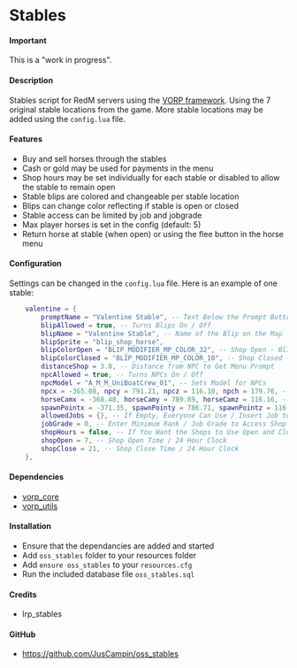 # Stables

#### Important
This is a "work in progress".

#### Description
Stables script for RedM servers using the [VORP framework](https://github.com/VORPCORE). Using the 7 original stable locations from the game. More stable locations may be added using the `config.lua` file.

#### Features
- Buy and sell horses through the stables
- Cash or gold may be used for payments in the menu
- Shop hours may be set individually for each stable or disabled to allow the stable to remain open
- Stable blips are colored and changeable per stable location
- Blips can change color reflecting if stable is open or closed
- Stable access can be limited by job and jobgrade
- Max player horses is set in the config (default: 5)
- Return horse at stable (when open) or using the flee button in the horse menu

#### Configuration
Settings can be changed in the `config.lua` file. Here is an example of one stable:
```lua
    valentine = {
        promptName = "Valentine Stable", -- Text Below the Prompt Button
        blipAllowed = true, -- Turns Blips On / Off
        blipName = "Valentine Stable", -- Name of the Blip on the Map
        blipSprite = "blip_shop_horse",
        blipColorOpen = "BLIP_MODIFIER_MP_COLOR_32", -- Shop Open - Blip Colors Shown Below
        blipColorClosed = "BLIP_MODIFIER_MP_COLOR_10", -- Shop Closed - Blip Colors Shown Below
        distanceShop = 3.0, -- Distance from NPC to Get Menu Prompt
        npcAllowed = true, -- Turns NPCs On / Off
        npcModel = "A_M_M_UniBoatCrew_01", -- Sets Model for NPCs
        npcx = -365.08, npcy = 791.21, npcz = 116.18, npch = 179.76, -- Location for NPC and Stable
		horseCamx = -368.48, horseCamy = 789.89, horseCamz = 116.16, -- Camera Location to View Horse When In-Menu
		spawnPointx = -371.35, spawnPointy = 786.71, spawnPointz = 116.17, spawnPointh = 269.3, -- Location for Horse Preview When In-Menu
        allowedJobs = {}, -- If Empty, Everyone Can Use / Insert Job to limit access - ex. "police"
        jobGrade = 0, -- Enter Minimum Rank / Job Grade to Access Shop
        shopHours = false, -- If You Want the Shops to Use Open and Closed Hours
        shopOpen = 7, -- Shop Open Time / 24 Hour Clock
        shopClose = 21, -- Shop Close Time / 24 Hour Clock
    },     
```

#### Dependencies
- [vorp_core](https://github.com/VORPCORE/vorp-core-lua)
- [vorp_utils](https://github.com/VORPCORE/vorp_utils)

#### Installation
- Ensure that the dependancies are added and started
- Add `oss_stables` folder to your resources folder
- Add `ensure oss_stables` to your `resources.cfg`
- Run the included database file `oss_stables.sql`

#### Credits
- lrp_stables

#### GitHub
- https://github.com/JusCampin/oss_stables